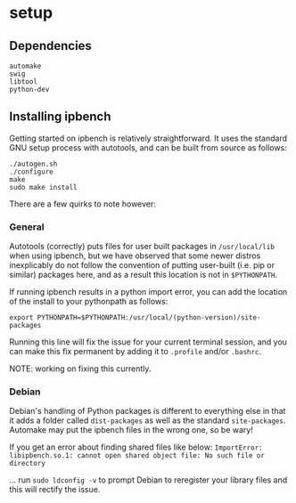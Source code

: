 # setup

## Dependencies

```
automake
swig
libtool
python-dev
```

## Installing ipbench

Getting started on ipbench is relatively straightforward. It uses the standard GNU setup process with autotools, and can be built from source as follows:

```
./autogen.sh
./configure
make
sudo make install
```

There are a few quirks to note however:

### General

Autotools (correctly) puts files for user built packages in `/usr/local/lib` when using ipbench, but we have observed that some newer distros inexplicably do not follow the convention of putting user-built (i.e. pip or similar) packages here, and as a result this location is not in `$PYTHONPATH`. 

If running ipbench results in a python import error, you can add the location of the install to your pythonpath as follows:

```
export PYTHONPATH=$PYTHONPATH:/usr/local/(python-version)/site-packages
```

Running this line will fix the issue for your current terminal session, and you can make this fix permanent by adding it to `.profile` and/or `.bashrc`.

NOTE: working on fixing this currently.

### Debian

Debian's handling of Python packages is different to everything else in that it adds a folder called `dist-packages` as well as the standard `site-packages`. Automake may put the ipbench files in the wrong one, so be wary!

If you get an error about finding shared files like below:
`ImportError: libipbench.so.1: cannot open shared object file: No such file or directory`

... run `sudo ldconfig -v` to prompt Debian to reregister your library files and this will rectify the issue.


